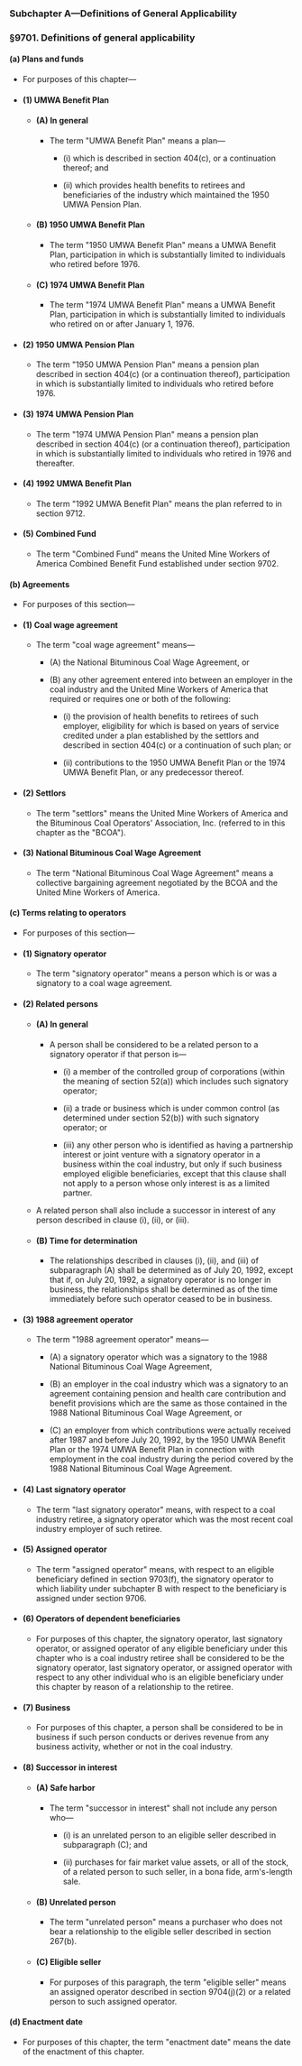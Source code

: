 ### **Subchapter A—Definitions of General Applicability**

### §9701. Definitions of general applicability
#### (a) Plans and funds
* For purposes of this chapter—

* #### (1) UMWA Benefit Plan
  * #### (A) In general
    * The term "UMWA Benefit Plan" means a plan—

      * (i) which is described in section 404(c), or a continuation thereof; and

      * (ii) which provides health benefits to retirees and beneficiaries of the industry which maintained the 1950 UMWA Pension Plan.

  * #### (B) 1950 UMWA Benefit Plan
    * The term "1950 UMWA Benefit Plan" means a UMWA Benefit Plan, participation in which is substantially limited to individuals who retired before 1976.

  * #### (C) 1974 UMWA Benefit Plan
    * The term "1974 UMWA Benefit Plan" means a UMWA Benefit Plan, participation in which is substantially limited to individuals who retired on or after January 1, 1976.

* #### (2) 1950 UMWA Pension Plan
  * The term "1950 UMWA Pension Plan" means a pension plan described in section 404(c) (or a continuation thereof), participation in which is substantially limited to individuals who retired before 1976.

* #### (3) 1974 UMWA Pension Plan
  * The term "1974 UMWA Pension Plan" means a pension plan described in section 404(c) (or a continuation thereof), participation in which is substantially limited to individuals who retired in 1976 and thereafter.

* #### (4) 1992 UMWA Benefit Plan
  * The term "1992 UMWA Benefit Plan" means the plan referred to in section 9712.

* #### (5) Combined Fund
  * The term "Combined Fund" means the United Mine Workers of America Combined Benefit Fund established under section 9702.

#### (b) Agreements
* For purposes of this section—

* #### (1) Coal wage agreement
  * The term "coal wage agreement" means—

    * (A) the National Bituminous Coal Wage Agreement, or

    * (B) any other agreement entered into between an employer in the coal industry and the United Mine Workers of America that required or requires one or both of the following:

      * (i) the provision of health benefits to retirees of such employer, eligibility for which is based on years of service credited under a plan established by the settlors and described in section 404(c) or a continuation of such plan; or

      * (ii) contributions to the 1950 UMWA Benefit Plan or the 1974 UMWA Benefit Plan, or any predecessor thereof.

* #### (2) Settlors
  * The term "settlors" means the United Mine Workers of America and the Bituminous Coal Operators' Association, Inc. (referred to in this chapter as the "BCOA").

* #### (3) National Bituminous Coal Wage Agreement
  * The term "National Bituminous Coal Wage Agreement" means a collective bargaining agreement negotiated by the BCOA and the United Mine Workers of America.

#### (c) Terms relating to operators
* For purposes of this section—

* #### (1) Signatory operator
  * The term "signatory operator" means a person which is or was a signatory to a coal wage agreement.

* #### (2) Related persons
  * #### (A) In general
    * A person shall be considered to be a related person to a signatory operator if that person is—

      * (i) a member of the controlled group of corporations (within the meaning of section 52(a)) which includes such signatory operator;

      * (ii) a trade or business which is under common control (as determined under section 52(b)) with such signatory operator; or

      * (iii) any other person who is identified as having a partnership interest or joint venture with a signatory operator in a business within the coal industry, but only if such business employed eligible beneficiaries, except that this clause shall not apply to a person whose only interest is as a limited partner.


  * A related person shall also include a successor in interest of any person described in clause (i), (ii), or (iii).

  * #### (B) Time for determination
    * The relationships described in clauses (i), (ii), and (iii) of subparagraph (A) shall be determined as of July 20, 1992, except that if, on July 20, 1992, a signatory operator is no longer in business, the relationships shall be determined as of the time immediately before such operator ceased to be in business.

* #### (3) 1988 agreement operator
  * The term "1988 agreement operator" means—

    * (A) a signatory operator which was a signatory to the 1988 National Bituminous Coal Wage Agreement,

    * (B) an employer in the coal industry which was a signatory to an agreement containing pension and health care contribution and benefit provisions which are the same as those contained in the 1988 National Bituminous Coal Wage Agreement, or

    * (C) an employer from which contributions were actually received after 1987 and before July 20, 1992, by the 1950 UMWA Benefit Plan or the 1974 UMWA Benefit Plan in connection with employment in the coal industry during the period covered by the 1988 National Bituminous Coal Wage Agreement.

* #### (4) Last signatory operator
  * The term "last signatory operator" means, with respect to a coal industry retiree, a signatory operator which was the most recent coal industry employer of such retiree.

* #### (5) Assigned operator
  * The term "assigned operator" means, with respect to an eligible beneficiary defined in section 9703(f), the signatory operator to which liability under subchapter B with respect to the beneficiary is assigned under section 9706.

* #### (6) Operators of dependent beneficiaries
  * For purposes of this chapter, the signatory operator, last signatory operator, or assigned operator of any eligible beneficiary under this chapter who is a coal industry retiree shall be considered to be the signatory operator, last signatory operator, or assigned operator with respect to any other individual who is an eligible beneficiary under this chapter by reason of a relationship to the retiree.

* #### (7) Business
  * For purposes of this chapter, a person shall be considered to be in business if such person conducts or derives revenue from any business activity, whether or not in the coal industry.

* #### (8) Successor in interest
  * #### (A) Safe harbor
    * The term "successor in interest" shall not include any person who—

      * (i) is an unrelated person to an eligible seller described in subparagraph (C); and

      * (ii) purchases for fair market value assets, or all of the stock, of a related person to such seller, in a bona fide, arm's-length sale.

  * #### (B) Unrelated person
    * The term "unrelated person" means a purchaser who does not bear a relationship to the eligible seller described in section 267(b).

  * #### (C) Eligible seller
    * For purposes of this paragraph, the term "eligible seller" means an assigned operator described in section 9704(j)(2) or a related person to such assigned operator.

#### (d) Enactment date
* For purposes of this chapter, the term "enactment date" means the date of the enactment of this chapter.